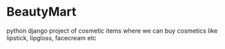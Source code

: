 # BeautyMart
python django project of cosmetic items where we can buy cosmetics like lipstick, lipgloss, facecream etc 
